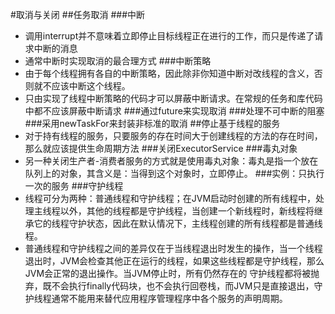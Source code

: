 #取消与关闭
##任务取消
###中断
- 调用interrupt并不意味着立即停止目标线程正在进行的工作，而只是传递了请求中断的消息
- 通常中断时实现取消的最合理方式
###中断策略
- 由于每个线程拥有各自的中断策略，因此除非你知道中断对改线程的含义，否则就不应该中断这个线程。
- 只由实现了线程中断策略的代码才可以屏蔽中断请求。在常规的任务和库代码中都不应该屏蔽中断请求
###通过future来实现取消
###处理不可中断的阻塞
###采用newTaskFor来封装非标准的取消
##停止基于线程的服务
- 对于持有线程的服务，只要服务的存在时间大于创建线程的方法的存在时间，那么就应该提供生命周期方法
###关闭ExecutorService
###毒丸对象
- 另一种关闭生产者-消费者服务的方式就是使用毒丸对象：毒丸是指一个放在队列上的对象，其含义是：当得到这个对象时，立即停止。
###实例：只执行一次的服务
###守护线程
- 线程可分为两种：普通线程和守护线程；在JVM启动时创建的所有线程中，处理主线程以外，其他的线程都是守护线程，当创建一个新线程时，新线程将继承它的线程守护状态，因此在默认情况下，主线程创建的所有线程都是普通线程。
- 普通线程和守护线程之间的差异仅在于当线程退出时发生的操作，当一个线程退出时，JVM会检查其他正在运行的线程，如果这些线程都是守护线程，那么JVM会正常的退出操作。当JVM停止时，所有仍然存在的
守护线程都将被抛弃，既不会执行finally代码块，也不会执行回卷栈，而JVM只是直接退出，守护线程通常不能用来替代应用程序管理程序中各个服务的声明周期。